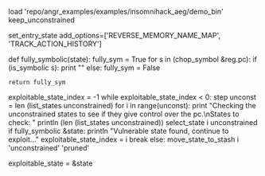load 'repo/angr_examples/examples/insomnihack_aeg/demo_bin'
keep_unconstrained

set_entry_state add_options=['REVERSE_MEMORY_NAME_MAP', 'TRACK_ACTION_HISTORY']


def fully_symbolic(state):
    fully_sym = True
    for s in (chop_symbol &reg.pc):
        if (is_symbolic s):
            print ""
        else:
            fully_sym = False
    
    return fully_sym
            

exploitable_state_index = -1
while exploitable_state_index < 0:
    step
    unconst = len (list_states unconstrained)
    for i in range(unconst):
        print "Checking the unconstrained states to see if they give control over the pc.\nStates to check:  "
        println (len (list_states unconstrained))
        select_state i unconstrained
        if fully_symbolic &state:
            println "Vulnerable state found, continue to exploit..."
            exploitable_state_index = i
            break
        else:
            move_state_to_stash i 'unconstrained' 'pruned'

exploitable_state = &state

